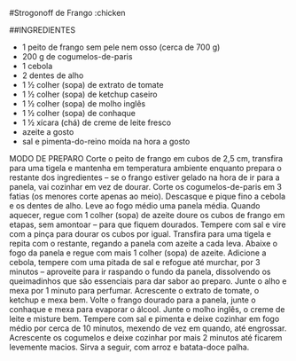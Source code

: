 #Strogonoff de Frango :chicken

##INGREDIENTES
 - 1 peito de frango sem pele nem osso (cerca de 700 g)
 - 200 g de cogumelos-de-paris
 - 1 cebola
 - 2 dentes de alho
 - 1 ½ colher (sopa) de extrato de tomate
 - 1 ½ colher (sopa) de ketchup caseiro
 - 1 ½ colher (sopa) de molho inglês
 - 1 ½ colher (sopa) de conhaque
 - 1 ½ xícara (chá) de creme de leite fresco
 - azeite a gosto
 - sal e pimenta-do-reino moída na hora a gosto

MODO DE PREPARO
Corte o peito de frango em cubos de 2,5 cm, transfira para uma tigela e mantenha em temperatura ambiente enquanto prepara o restante dos ingredientes – se o frango estiver gelado na hora de ir para a panela, vai cozinhar em vez de dourar.
Corte os cogumelos-de-paris em 3 fatias (os menores corte apenas ao meio). Descasque e pique fino a cebola e os dentes de alho.
Leve ao fogo médio uma panela média. Quando aquecer, regue com 1 colher (sopa) de azeite doure os cubos de frango em etapas, sem amontoar – para que fiquem dourados. Tempere com sal e vire com a pinça para dourar os cubos por igual. Transfira para uma tigela e repita com o restante, regando a panela com azeite a cada leva.
Abaixe o fogo da panela e regue com mais 1 colher (sopa) de azeite. Adicione a cebola, tempere com uma pitada de sal e refogue até murchar, por 3 minutos – aproveite para ir raspando o fundo da panela, dissolvendo os queimadinhos que são essenciais para dar sabor ao preparo. Junte o alho e mexa por 1 minuto para perfumar. 
Acrescente o extrato de tomate, o ketchup e mexa bem. Volte o frango dourado para a panela, junte o conhaque e mexa para evaporar o álcool. Junte o molho inglês, o creme de leite e misture bem. Tempere com sal e pimenta e deixe cozinhar em fogo médio por cerca de 10 minutos, mexendo de vez em quando, até engrossar.
Acrescente os cogumelos e deixe cozinhar por mais 2 minutos até ficarem levemente macios. Sirva a seguir, com arroz e batata-doce palha.